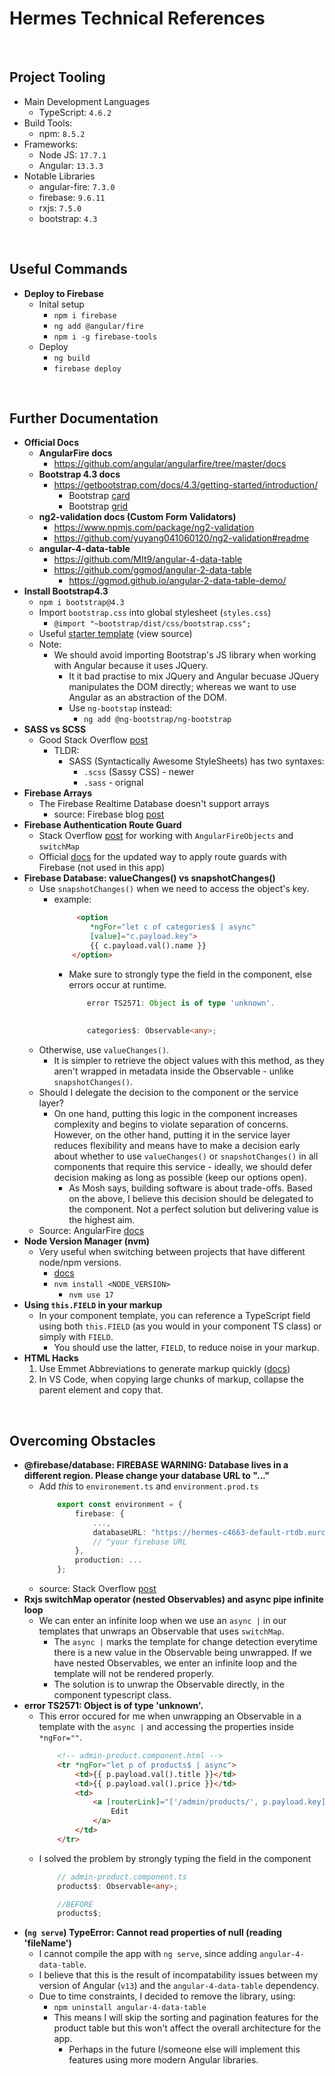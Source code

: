 # Hermes Technical References

<br>

## Project Tooling
* Main Development Languages
    * TypeScript: ```4.6.2```
* Build Tools:
    * npm: ```8.5.2```
* Frameworks:
    * Node JS: ```17.7.1```
    * Angular: ```13.3.3```
* Notable Libraries
    * angular-fire: ```7.3.0```
    * firebase: ```9.6.11```
    * rxjs: ```7.5.0```
    * bootstrap: ```4.3```

<br>

## Useful Commands
* **Deploy to Firebase**
    * Inital setup
        * ```npm i firebase```
        * ```ng add @angular/fire```
        * ```npm i -g firebase-tools```
    * Deploy
        * ```ng build```
        * ```firebase deploy```

<br>

## Further Documentation
* **Official Docs**
    * **AngularFire docs**
        * https://github.com/angular/angularfire/tree/master/docs
    * **Bootstrap 4.3 docs**
        * https://getbootstrap.com/docs/4.3/getting-started/introduction/
            * Bootstrap [card](https://getbootstrap.com/docs/4.3/components/card/)
            * Bootstrap [grid](https://getbootstrap.com/docs/4.3/layout/grid/#equal-width-multi-row)
    * **ng2-validation docs (Custom Form Validators)**
        * https://www.npmjs.com/package/ng2-validation
        * https://github.com/yuyang041060120/ng2-validation#readme
    * **angular-4-data-table**
        * https://github.com/MIt9/angular-4-data-table
        * https://github.com/ggmod/angular-2-data-table
            * https://ggmod.github.io/angular-2-data-table-demo/
* **Install Bootstrap4.3**
    * ```npm i bootstrap@4.3```
    * Import ```bootstrap.css``` into global stylesheet (```styles.css```)
        * ```@import "~bootstrap/dist/css/bootstrap.css";```
    * Useful [starter template](https://getbootstrap.com/docs/4.3/examples/starter-template/) (view source)
    * Note:
        * We should avoid importing Bootstrap's JS library when working with Angular because it uses JQuery. 
            * It it bad practise to mix JQuery and Angular becuase JQuery manipulates the DOM directly; whereas we want to use Angular as an abstraction of the DOM.
            * Use ```ng-bootstap``` instead:
                * ```ng add @ng-bootstrap/ng-bootstrap```
* **SASS vs SCSS**
    * Good Stack Overflow [post](https://stackoverflow.com/questions/5654447/whats-the-difference-between-scss-and-sass)
        * TLDR: 
            * SASS (Syntactically Awesome StyleSheets) has two syntaxes:
                * ```.scss``` (Sassy CSS) - newer
                * ```.sass``` - orignal
* **Firebase Arrays**
    * The Firebase Realtime Database doesn't support arrays
        * source: Firebase blog [post](https://firebase.blog/posts/2014/04/best-practices-arrays-in-firebase)
* **Firebase Authentication Route Guard**
    * Stack Overflow [post](https://stackoverflow.com/questions/52473504/working-with-angularfireobject-and-switchmap/52483642#52483642) for working with ```AngularFireObjects``` and ```switchMap```
    * Official [docs](https://github.com/angular/angularfire/blob/master/docs/auth/router-guards.md) for the updated way to apply route guards with Firebase (not used in this app)
* **Firebase Database: valueChanges() vs snapshotChanges()**
    * Use ```snapshotChanges()``` when we need to access the object's key.
        * example: 
            ```html
                 <option 
                    *ngFor="let c of categories$ | async"
                    [value]="c.payload.key">
                    {{ c.payload.val().name }}
                </option>
            ```
            * Make sure to strongly type the field in the component, else errors occur at runtime.
                ```typescript
                    error TS2571: Object is of type 'unknown'.
                    
                    
                    categories$: Observable<any>;
                ```
    * Otherwise, use ```valueChanges()```. 
        * It is simpler to retrieve the object values with this method, as they aren't wrapped in metadata inside the Observable - unlike ```snapshotChanges()```.
    * Should I delegate the decision to the component or the service layer?
        * On one hand, putting this logic in the component increases complexity and begins to violate separation of concerns. However, on the other hand, putting it in the service layer reduces flexibility and means have to make a decision early about whether to use ```valueChanges()``` or ```snapshotChanges()``` in all components that require this service - ideally, we should defer decision making as long as possible (keep our options open).
            * As Mosh says, building software is about trade-offs. Based on the above, I believe this decision should be delegated to the component. Not a perfect solution but delivering value is the highest aim.
    * Source: AngularFire [docs](https://github.com/angular/angularfire/blob/master/docs/rtdb/lists.md)
* **Node Version Manager (nvm)**
    * Very useful when switching between projects that have different node/npm versions.
        * [docs](https://npm.github.io/installation-setup-docs/installing/using-a-node-version-manager.html)
        *  ```nvm install <NODE_VERSION>```
            * ```nvm use 17```
* **Using `this.FIELD` in your markup**
    * In your component template, you can reference a TypeScript field using both `this.FIELD` (as you would in your component TS class) or simply with `FIELD`.
        * You should use the latter, `FIELD`, to reduce noise in your markup.
* **HTML Hacks**
    1. Use Emmet Abbreviations to generate markup quickly ([docs](https://docs.emmet.io/cheat-sheet/))
    2. In VS Code, when copying large chunks of markup, collapse the parent element and copy that.

<br>

## Overcoming Obstacles
* **@firebase/database: FIREBASE WARNING: Database lives in a different region. Please change your database URL to "..."**
    * Add *this* to ```environement.ts``` and ```environment.prod.ts```
        ```typescript
            export const environment = {
                firebase: {
                    ...,
                    databaseURL: "https://hermes-c4663-default-rtdb.europe-west1.firebasedatabase.app"
                    // ^your firebase URL
                },
                production: ...
            };
        ```
    * source: Stack Overflow [post](https://stackoverflow.com/questions/50501333/angular-firebasedatabase-error-cannot-read-property-databaseurl-of-undefined)
* **Rxjs switchMap operator (nested Observables) and async pipe infinite loop**
    * We can enter an infinite loop when we use an ```async |``` in our templates that unwraps an Observable that uses ```switchMap```.
        * The ```async |``` marks the template for change detection everytime there is a new value in the Observable being unwrapped. If we have nested Observables, we enter an infinite loop and the template will not be rendered properly.
        * The solution is to unwrap the Observable directly, in the component typescript class.
* **error TS2571: Object is of type 'unknown'.**
    * This error occured for me when unwrapping an Observable in a template with the ```async |``` and accessing the properties inside ```*ngFor=""```.
        ```html
            <!-- admin-product.component.html -->
            <tr *ngFor="let p of products$ | async">
                <td>{{ p.payload.val().title }}</td>
                <td>{{ p.payload.val().price }}</td>
                <td>
                    <a [routerLink]="['/admin/products/', p.payload.key]">
                        Edit
                    </a>
                </td>
            </tr>
        ```
    * I solved the problem by strongly typing the field in the component
        ```typescript
            // admin-product.component.ts
            products$: Observable<any>;

            //BEFORE
            products$;
        ```
* **(```ng serve```) TypeError: Cannot read properties of null (reading 'fileName')**
    * I cannot compile the app with ```ng serve```, since adding ```angular-4-data-table```.
    * I believe that this is the result of incompatability issues between my version of Angular (```v13```) and the ```angular-4-data-table``` dependency.
    * Due to time constraints, I decided to remove the library, using:
        *  ```npm uninstall angular-4-data-table```
        * This means I will skip the sorting and pagination features for the product table but this won't affect the overall architecture for the app. 
            * Perhaps in the future I/someone else will implement this features using more modern Angular libraries.